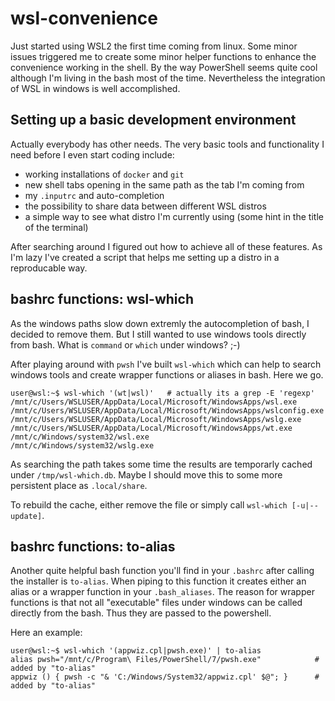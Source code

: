 # wsl-convenience

Just started using WSL2 the first time coming from linux. Some minor issues triggered me to create some minor helper functions to enhance the convenience working in the shell.
By the way PowerShell seems quite cool although I'm living in the bash most of the time.
Nevertheless the integration of WSL in windows is well accomplished.

## Setting up a basic development environment

Actually everybody has other needs. The very basic tools and functionality I need before I even start coding include:

* working installations of  `docker` and `git`
* new shell tabs opening in the same path as the tab I'm coming from
* my `.inputrc` and auto-completion
* the possibility to share data between different WSL distros
* a simple way to see what distro I'm currently using (some hint in the title of the terminal)

After searching around I figured out how to achieve all of these features.
As I'm lazy I've created a script that helps me setting up a distro in a reproducable way.

## bashrc functions: wsl-which

As the windows paths slow down extremly the autocompletion of bash, I decided to remove them.
But I still wanted to use windows tools directly from bash.
What is `command` or `which` under windows? ;-)

After playing around with `pwsh` I've built `wsl-which` which can help to search windows tools and create wrapper functions or aliases in bash.
Here we go.

```[bash]
user@wsl:~$ wsl-which '(wt|wsl)'   # actually its a grep -E 'regexp'
/mnt/c/Users/WSLUSER/AppData/Local/Microsoft/WindowsApps/wsl.exe
/mnt/c/Users/WSLUSER/AppData/Local/Microsoft/WindowsApps/wslconfig.exe
/mnt/c/Users/WSLUSER/AppData/Local/Microsoft/WindowsApps/wslg.exe
/mnt/c/Users/WSLUSER/AppData/Local/Microsoft/WindowsApps/wt.exe
/mnt/c/Windows/system32/wsl.exe
/mnt/c/Windows/system32/wslg.exe
```

As searching the path takes some time the results are temporarly cached under `/tmp/wsl-which.db`. 
Maybe I should move this to some more persistent place as `.local/share`.

To rebuild the cache, either remove the file or simply call `wsl-which [-u|--update]`.

## bashrc functions: to-alias

Another quite helpful bash function you'll find in your `.bashrc` after calling the installer is `to-alias`.
When piping to this function it creates either an alias or a wrapper function in your `.bash_aliases`.
The reason for wrapper functions is that not all "executable" files under windows can be called directly from the bash.
Thus they are passed to the powershell.

Here an example:

```[bash]
user@wsl:~$ wsl-which '(appwiz.cpl|pwsh.exe)' | to-alias
alias pwsh="/mnt/c/Program\ Files/PowerShell/7/pwsh.exe"            # added by "to-alias"
appwiz () { pwsh -c "& 'C:/Windows/System32/appwiz.cpl' $@"; }      # added by "to-alias"
```
